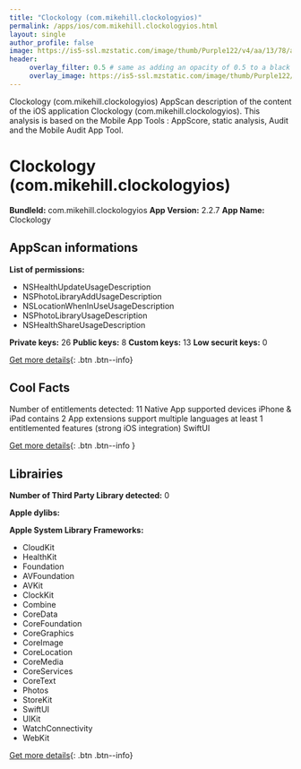 ```yaml
---
title: "Clockology (com.mikehill.clockologyios)"
permalink: /apps/ios/com.mikehill.clockologyios.html
layout: single
author_profile: false
image: https://is5-ssl.mzstatic.com/image/thumb/Purple122/v4/aa/13/78/aa1378a2-2ab1-cea8-04b7-70114ecbc1fb/AppIcon-0-1x_U007emarketing-0-0-0-7-0-0-sRGB-85-220.png/512x512bb.jpg
header: 
     overlay_filter: 0.5 # same as adding an opacity of 0.5 to a black background
     overlay_image: https://is5-ssl.mzstatic.com/image/thumb/Purple122/v4/aa/13/78/aa1378a2-2ab1-cea8-04b7-70114ecbc1fb/AppIcon-0-1x_U007emarketing-0-0-0-7-0-0-sRGB-85-220.png/512x512bb.jpg
---
```

Clockology (com.mikehill.clockologyios) AppScan description of the content of the iOS application Clockology (com.mikehill.clockologyios). This analysis is based on the Mobile App Tools : AppScore, static analysis, Audit and the Mobile Audit App Tool.

# Clockology (com.mikehill.clockologyios)

**BundleId:** com.mikehill.clockologyios
**App Version:** 2.2.7
**App Name:** Clockology


## AppScan informations 

**List of permissions:** 
- NSHealthUpdateUsageDescription
- NSPhotoLibraryAddUsageDescription
- NSLocationWhenInUseUsageDescription
- NSPhotoLibraryUsageDescription
- NSHealthShareUsageDescription
  
  
**Private keys:** 26
**Public keys:** 8
**Custom keys:** 13
**Low securit keys:** 0
  
[Get more details](/pricing.html){: .btn .btn--info}

## Cool Facts

Number of entitlements detected: 11
Native App
supported devices iPhone & iPad
contains 2 App extensions
support multiple languages
at least 1 entitlemented features (strong iOS integration)
SwiftUI
  
[Get more details](/pricing.html){: .btn .btn--info }

## Librairies 
**Number of Third Party Library detected:** 0


**Apple dylibs:**


**Apple System Library Frameworks:**
- CloudKit
- HealthKit
- Foundation
- AVFoundation
- AVKit
- ClockKit
- Combine
- CoreData
- CoreFoundation
- CoreGraphics
- CoreImage
- CoreLocation
- CoreMedia
- CoreServices
- CoreText
- Photos
- StoreKit
- SwiftUI
- UIKit
- WatchConnectivity
- WebKit


  
[Get more details](/pricing.html){: .btn .btn--info}

